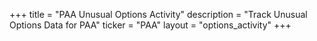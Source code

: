 +++
title = "PAA Unusual Options Activity"
description = "Track Unusual Options Data for PAA"
ticker = "PAA"
layout = "options_activity"
+++

